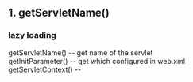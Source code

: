 ## 1. getServletName()
### lazy loading 

getServletName() -- get name of the servlet  
getInitParameter() -- get <init-param> which configured in web.xml  
getServletContext() -- 
